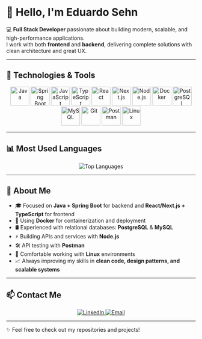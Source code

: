 # 👋 Hello, I'm Eduardo Sehn

💻 **Full Stack Developer** passionate about building modern, scalable, and high-performance applications.  
I work with both **frontend** and **backend**, delivering complete solutions with clean architecture and great UX.

---

## 🚀 Technologies & Tools

<p align="center">
  <img src="https://cdn.jsdelivr.net/gh/devicons/devicon/icons/java/java-original.svg" width="50" height="50" alt="Java"/>
  <img src="https://cdn.jsdelivr.net/gh/devicons/devicon/icons/spring/spring-original.svg" width="50" height="50" alt="Spring Boot"/>
  <img src="https://cdn.jsdelivr.net/gh/devicons/devicon/icons/javascript/javascript-original.svg" width="50" height="50" alt="JavaScript"/>
  <img src="https://cdn.jsdelivr.net/gh/devicons/devicon/icons/typescript/typescript-original.svg" width="50" height="50" alt="TypeScript"/>
  <img src="https://cdn.jsdelivr.net/gh/devicons/devicon/icons/react/react-original.svg" width="50" height="50" alt="React"/>
  <img src="https://cdn.jsdelivr.net/gh/devicons/devicon/icons/nextjs/nextjs-original.svg" width="50" height="50" alt="Next.js"/>
  <img src="https://cdn.jsdelivr.net/gh/devicons/devicon/icons/nodejs/nodejs-plain.svg" width="50" height="50" alt="Node.js"/>
  <img src="https://cdn.jsdelivr.net/gh/devicons/devicon/icons/docker/docker-original.svg" width="50" height="50" alt="Docker"/>
  <img src="https://cdn.jsdelivr.net/gh/devicons/devicon/icons/postgresql/postgresql-original.svg" width="50" height="50" alt="PostgreSQL"/>
  <img src="https://cdn.jsdelivr.net/gh/devicons/devicon/icons/mysql/mysql-original.svg" width="50" height="50" alt="MySQL"/>
  <img src="https://cdn.jsdelivr.net/gh/devicons/devicon/icons/git/git-original.svg" width="50" height="50" alt="Git"/>
  <img src="https://cdn.jsdelivr.net/gh/devicons/devicon/icons/postman/postman-original.svg" width="50" height="50" alt="Postman"/>
  <img src="https://cdn.jsdelivr.net/gh/devicons/devicon/icons/linux/linux-original.svg" width="50" height="50" alt="Linux"/>
</p>

---

## 📊 Most Used Languages

<p align="center">
  <img src="https://github-readme-stats.vercel.app/api/top-langs/?username=Eduardo668&layout=compact&langs_count=8&theme=dark" alt="Top Languages"/>
</p>

---

## 🌱 About Me

- 🎓 Focused on **Java + Spring Boot** for backend and **React/Next.js + TypeScript** for frontend  
- 🐳 Using **Docker** for containerization and deployment  
- 🛢 Experienced with relational databases: **PostgreSQL** & **MySQL**  
- ⚡ Building APIs and services with **Node.js**  
- 🛠 API testing with **Postman**  
- 🐧 Comfortable working with **Linux** environments  
- 📈 Always improving my skills in **clean code, design patterns, and scalable systems**

---

## 📫 Contact Me

<p align="center">
  <a href="https://www.linkedin.com/in/eduardo-paixão-sehn" target="_blank">
    <img src="https://img.shields.io/badge/LinkedIn-0A66C2?style=for-the-badge&logo=linkedin&logoColor=white" alt="LinkedIn"/>
  </a>
  <a href="mailto:eduardosehn20@gmail.com">
    <img src="https://img.shields.io/badge/Email-D14836?style=for-the-badge&logo=gmail&logoColor=white" alt="Email"/>
  </a>
</p>

---
✨ Feel free to check out my repositories and projects!

